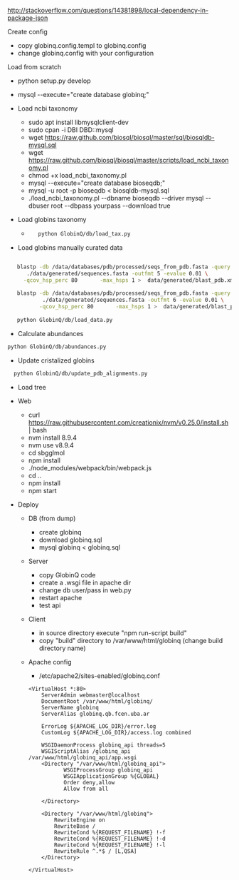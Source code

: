 http://stackoverflow.com/questions/14381898/local-dependency-in-package-json

Create config
* copy globinq.config.templ to globinq.config
* change globinq.config with your configuration

Load from scratch
* python setup.py develop
* mysql  --execute="create database globinq;"
* Load ncbi taxonomy
  * sudo apt install libmysqlclient-dev 
  * sudo cpan -i DBI DBD::mysql
  * wget https://raw.github.com/biosql/biosql/master/sql/biosqldb-mysql.sql
  * wget https://raw.github.com/biosql/biosql/master/scripts/load_ncbi_taxonomy.pl
  * chmod +x load_ncbi_taxonomy.pl
  * mysql  --execute="create database bioseqdb;"
  * mysql -u root -p bioseqdb < biosqldb-mysql.sql
  * ./load_ncbi_taxonomy.pl --dbname bioseqdb --driver mysql --dbuser root --dbpass yourpass --download true
* Load globins taxonomy
  * ```bash
       python GlobinQ/db/load_tax.py
    ```
  
* Load globins manually curated data
```bash

   blastp -db /data/databases/pdb/processed/seqs_from_pdb.fasta -query \
      ./data/generated/sequences.fasta -outfmt 5 -evalue 0.01 \
     -qcov_hsp_perc 80       -max_hsps 1 >  data/generated/blast_pdb.xml
     
   blastp -db /data/databases/pdb/processed/seqs_from_pdb.fasta -query \
           ./data/generated/sequences.fasta -outfmt 6 -evalue 0.01 \
          -qcov_hsp_perc 80       -max_hsps 1 >  data/generated/blast_pdb.tbl
   
   python GlobinQ/db/load_data.py
```
* Calculate abundances
```bash
python GlobinQ/db/abundances.py
```
* Update cristalized globins   
```bash
  python GlobinQ/db/update_pdb_alignments.py 
```
* Load tree


* Web
  * curl https://raw.githubusercontent.com/creationix/nvm/v0.25.0/install.sh | bash
  * nvm install 8.9.4  
  * nvm use v8.9.4
  * cd sbgglmol
  * npm install  
  * ./node_modules/webpack/bin/webpack.js
  * cd ..
  * npm install
  * npm start

* Deploy
  * DB (from dump)
    * create globinq
    * download globinq.sql
    * mysql globinq < globinq.sql
  * Server
      * copy GlobinQ code
      * create a .wsgi file in apache dir
      * change db user/pass in web.py
      * restart apache
      * test api
  * Client
    * in source directory execute "npm run-script build" 
    * copy "build" directory to /var/www/html/globinq (change build directory name)
     
  * Apache config
    * /etc/apache2/sites-enabled/globinq.conf
    ```
    <VirtualHost *:80> 
    	ServerAdmin webmaster@localhost
    	DocumentRoot /var/www/html/globinq/
    	ServerName globinq
    	ServerAlias globinq.qb.fcen.uba.ar
    	
    	ErrorLog ${APACHE_LOG_DIR}/error.log
    	CustomLog ${APACHE_LOG_DIR}/access.log combined       	
    
        WSGIDaemonProcess globinq_api threads=5
        WSGIScriptAlias /globinq_api /var/www/html/globinq_api/app.wsgi
        <Directory "/var/www/html/globinq_api">
               WSGIProcessGroup globinq_api
               WSGIApplicationGroup %{GLOBAL}
               Order deny,allow
               Allow from all
    
        </Directory>
    
        <Directory "/var/www/html/globinq">
            RewriteEngine on    
            RewriteBase /
            RewriteCond %{REQUEST_FILENAME} !-f
            RewriteCond %{REQUEST_FILENAME} !-d
            RewriteCond %{REQUEST_FILENAME} !-l
            RewriteRule ^.*$ / [L,QSA]
        </Directory>
    
    </VirtualHost>
    ```
  